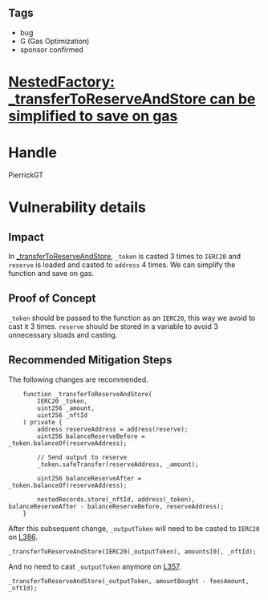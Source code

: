 ## Tags

- bug
- G (Gas Optimization)
- sponsor confirmed

# [NestedFactory: _transferToReserveAndStore can be simplified to save on gas](https://github.com/code-423n4/2021-11-nested-findings/issues/5) 

# Handle

PierrickGT


# Vulnerability details

## Impact
In [_transferToReserveAndStore](https://github.com/code-423n4/2021-11-nested/blob/cbd39fe7d76ed8c84eb767a5f3b6eba83e034656/contracts/NestedFactory.sol#L426), `_token` is casted 3 times to `IERC20` and `reserve` is loaded and casted to `address` 4 times. We can simplify the function and save on gas.

## Proof of Concept
`_token` should be passed to the function as an `IERC20`, this way we avoid to cast it 3 times. `reserve` should be stored in a variable to avoid 3 unnecessary sloads and casting.

## Recommended Mitigation Steps
The following changes are recommended.

```
    function _transferToReserveAndStore(
        IERC20 _token,
        uint256 _amount,
        uint256 _nftId
    ) private {
        address reserveAddress = address(reserve);
        uint256 balanceReserveBefore = _token.balanceOf(reserveAddress);

        // Send output to reserve
        _token.safeTransfer(reserveAddress, _amount);

        uint256 balanceReserveAfter = _token.balanceOf(reserveAddress);

        nestedRecords.store(_nftId, address(_token), balanceReserveAfter - balanceReserveBefore, reserveAddress);
    }
```

After this subsequent change, `_outputToken` will need to be casted to `IERC20` on [L386](https://github.com/code-423n4/2021-11-nested/blob/cbd39fe7d76ed8c84eb767a5f3b6eba83e034656/contracts/NestedFactory.sol#L386).

`_transferToReserveAndStore(IERC20(_outputToken), amounts[0], _nftId);`

And no need to cast `_outputToken` anymore on [L357](https://github.com/code-423n4/2021-11-nested/blob/cbd39fe7d76ed8c84eb767a5f3b6eba83e034656/contracts/NestedFactory.sol#L357).

`_transferToReserveAndStore(_outputToken, amountBought - feesAmount, _nftId);`

